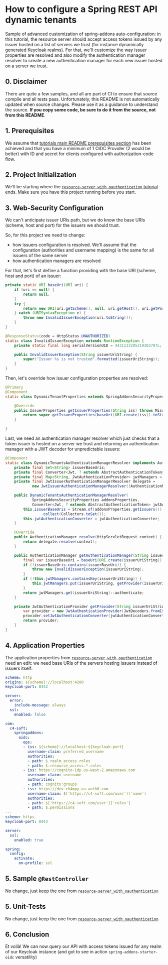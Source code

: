 # How to configure a Spring REST API dynamic tenants
Sample of advanced customization of spring-addons auto-configuration: in this tutorial, the resource server should accept access tokens issued by any issuer hosted on a list of servers we trust (for instance dynamically generated Keycloak realms). For that, we'll customize the way issuer properties are resolved and also modify the authentication manager resolver to create a new authentication manager for each new issuer hosted on a server we trust.

## 0. Disclaimer
There are quite a few samples, and all are part of CI to ensure that source compile and all tests pass. Unfortunately, this README is not automatically updated when source changes. Please use it as a guidance to understand the source. **If you copy some code, be sure to do it from the source, not from this README**.

## 1. Prerequisites
We assume that [tutorials main README prerequisites section](https://github.com/ch4mpy/spring-addons/tree/master/samples/tutorials#prerequisites) has been achieved and that you have a minimum of 1 OIDC Provider (2 would be better) with ID and secret for clients configured with authorization-code flow.

## 2. Project Initialization
We'll be starting where the [`resource-server_with_oauthentication` tutorial](https://github.com/ch4mpy/spring-addons/tree/master/samples/tutorials/resource-server_with_oauthentication) ends. Make sure you have this project running before you start.

## 3. Web-Security Configuration
We can't anticipate issuer URIs path, but we do know the base URIs (scheme, host and port) for the issuers we should trust.

So, for this project we need to change:
- how issuers configuration is resolved. We'll assume that the configuration (authorities and username mapping) is the same for all issuers of the same server
- how authentication managers are resolved

For that, let's first define a function providing with the base URI (scheme, host and port) of an issuer:
```java
private static URI baseUri(URI uri) {
	if (uri == null) {
		return null;
	}
	try {
		return new URI(uri.getScheme(), null, uri.getHost(), uri.getPort(), null, null, null);
	} catch (URISyntaxException e) {
		throw new InvalidIssuerException(uri.toString());
	}
}

@ResponseStatus(code = HttpStatus.UNAUTHORIZED)
static class InvalidIssuerException extends RuntimeException {
	private static final long serialVersionUID = 4431133205219303797L;

	public InvalidIssuerException(String issuerUriString) {
		super("Issuer %s is not trusted".formatted(issuerUriString));
	}
}
```
Then, let's override how issuer configuration properties are resolved:
```java
@Primary
@Component
static class DynamicTenantProperties extends SpringAddonsSecurityProperties {

	@Override
	public IssuerProperties getIssuerProperties(String iss) throws MissingAuthorizationServerConfigurationException {
		return super.getIssuerProperties(baseUri(URI.create(iss)).toString());
	}

}
```
Last, we need an authentication manager resolver which just checks that a token issuer is hosted on a server we trust and returning an authentication manager with a JWT decoder for unpredictable issuers:
```java
@Component
static class DynamicTenantsAuthenticationManagerResolver implements AuthenticationManagerResolver<HttpServletRequest> {
	private final Set<String> issuerBaseUris;
	private final Converter<Jwt, ? extends AbstractAuthenticationToken> jwtAuthenticationConverter;
	private final Map<String, JwtAuthenticationProvider> jwtManagers = new ConcurrentHashMap<>();
	private final JwtIssuerAuthenticationManagerResolver delegate =
			new JwtIssuerAuthenticationManagerResolver((AuthenticationManagerResolver<String>) this::getAuthenticationManager);

	public DynamicTenantsAuthenticationManagerResolver(
			SpringAddonsSecurityProperties addonsProperties,
			Converter<Jwt, ? extends AbstractAuthenticationToken> jwtAuthenticationConverter) {
		this.issuerBaseUris = Stream.of(addonsProperties.getIssuers()).map(IssuerProperties::getLocation).map(WebSecurityConfig::baseUri).map(URI::toString)
				.collect(Collectors.toSet());
		this.jwtAuthenticationConverter = jwtAuthenticationConverter;
	}

	@Override
	public AuthenticationManager resolve(HttpServletRequest context) {
		return delegate.resolve(context);
	}

	public AuthenticationManager getAuthenticationManager(String issuerUriString) {
		final var issuerBaseUri = baseUri(URI.create(issuerUriString)).toString();
		if (!issuerBaseUris.contains(issuerBaseUri)) {
			throw new InvalidIssuerException(issuerUriString);
		}
		if (!this.jwtManagers.containsKey(issuerUriString)) {
			this.jwtManagers.put(issuerUriString, getProvider(issuerUriString));
		}
		return jwtManagers.get(issuerUriString)::authenticate;
	}

	private JwtAuthenticationProvider getProvider(String issuerUriString) {
		var provider = new JwtAuthenticationProvider(JwtDecoders.fromIssuerLocation(issuerUriString));
		provider.setJwtAuthenticationConverter(jwtAuthenticationConverter);
		return provider;
	}
}
```

## 4. Application Properties
The application properties from [`resource-server_with_oauthentication`](https://github.com/ch4mpy/spring-addons/tree/master/samples/tutorials/resource-server_with_oauthentication) need an edit: we need base URIs of the servers hosting issuers instead of issuers itself:
```yaml
scheme: http
origins: ${scheme}://localhost:4200
keycloak-port: 8442

server:
  error:
    include-message: always
  ssl:
    enabled: false

com:
  c4-soft:
    springaddons:
      oidc:
        ops:
        - iss: ${scheme}://localhost:${keycloak-port}
          username-claim: preferred_username
          authorities:
          - path: $.realm_access.roles
          - path: $.resource_access.*.roles
        - iss: https://cognito-idp.us-west-2.amazonaws.com
          username-claim: username
          authorities:
          - path: cognito:groups
        - iss: https://dev-ch4mpy.eu.auth0.com
          username-claim: $['https://c4-soft.com/user']['name']
          authorities:
          - path: $['https://c4-soft.com/user']['roles']
          - path: $.permissions
---
scheme: https
keycloak-port: 8443

server:
  ssl:
    enabled: true

spring:
  config:
    activate:
      on-profile: ssl
```

## 5. Sample `@RestController`
No change, just keep the one from [`resource-server_with_oauthentication`](https://github.com/ch4mpy/spring-addons/tree/master/samples/tutorials/resource-server_with_oauthentication)

## 5. Unit-Tests
No change, just keep the one from [`resource-server_with_oauthentication`](https://github.com/ch4mpy/spring-addons/tree/master/samples/tutorials/resource-server_with_oauthentication)

## 6. Conclusion
Et voilà! We can now query our API with access tokens issued for any realm of our Keycloak instance (and got to see in action `spring-addons-starter-oidc` versatility)
